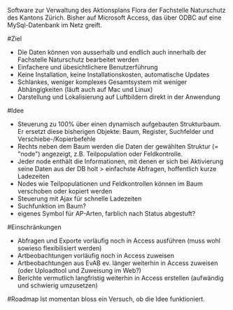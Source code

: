 Software zur Verwaltung des Aktionsplans Flora der Fachstelle Naturschutz des Kantons Zürich.
Bisher auf Microsoft Access, das über ODBC auf eine MySql-Datenbank im Netz greift.

#Ziel
- Die Daten können von ausserhalb und endlich auch innerhalb der Fachstelle Naturschutz bearbeitet werden
- Einfachere und übesichtlichere Benutzerführung
- Keine Installation, keine Installationskosten, automatische Updates
- Schlankes, weniger komplexes Gesamtsystem mit weniger Abhängigkeiten (läuft auch auf Mac und Linux)
- Darstellung und Lokalisierung auf Luftbildern direkt in der Anwendung

#Idee
- Steuerung zu 100% über einen dynamisch aufgebauten Strukturbaum. Er ersetzt diese bisherigen Objekte: Baum, Register, Suchfelder und Verschiebe-/Kopierbefehle
- Rechts neben dem Baum werden die Daten der gewählten Struktur (= "node") angezeigt, z.B. Teilpopulation oder Feldkontrolle.
- Jeder node enthält die Informationen, mit denen er sich bei Aktivierung seine Daten aus der DB holt > einfachste Abfragen, hoffentlich kurze Ladezeiten
- Nodes wie Teilpopulationen und Feldkontrollen können im Baum verschoben oder kopiert werden
- Steuerung mit Ajax für schnelle Ladezeiten
- Suchfunktion im Baum?
- eigenes Symbol für AP-Arten, farblich nach Status abgestuft?

#Einschränkungen
- Abfragen und Exporte vorläufig noch in Access ausführen (muss wohl sowieso flexibilisiert werden)
- Artbeobachtungen vorläufig noch in Access zuweisen
- Artbeobachtungen aus EvAB ev. länger weiterhin in Access zuweisen (oder Uploadtool und Zuweisung im Web?)
- Berichte vermutlich langfristig weiterhin in Access erstellen (aufwändig und schwierig umzusetzen)

#Roadmap
Ist momentan bloss ein Versuch, ob die Idee funktioniert.